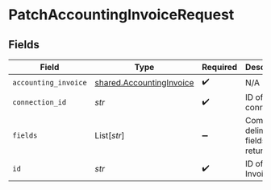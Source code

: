 # PatchAccountingInvoiceRequest


## Fields

| Field                                                                | Type                                                                 | Required                                                             | Description                                                          |
| -------------------------------------------------------------------- | -------------------------------------------------------------------- | -------------------------------------------------------------------- | -------------------------------------------------------------------- |
| `accounting_invoice`                                                 | [shared.AccountingInvoice](../../models/shared/accountinginvoice.md) | :heavy_check_mark:                                                   | N/A                                                                  |
| `connection_id`                                                      | *str*                                                                | :heavy_check_mark:                                                   | ID of the connection                                                 |
| `fields`                                                             | List[*str*]                                                          | :heavy_minus_sign:                                                   | Comma-delimited fields to return                                     |
| `id`                                                                 | *str*                                                                | :heavy_check_mark:                                                   | ID of the Invoice                                                    |
